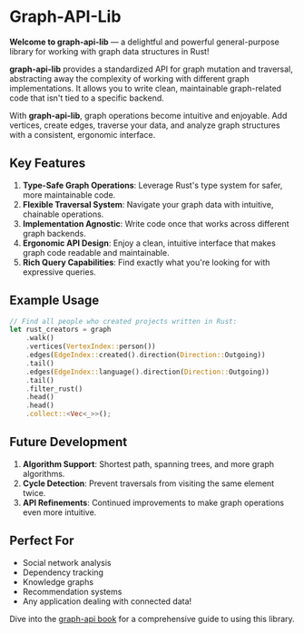 # Graph-API-Lib

**Welcome to graph-api-lib** — a delightful and powerful general-purpose library for working with graph data structures in Rust!

**graph-api-lib** provides a standardized API for graph mutation and traversal, abstracting away the complexity of working with different graph implementations. It allows you to write clean, maintainable graph-related code that isn't tied to a specific backend.

With **graph-api-lib**, graph operations become intuitive and enjoyable. Add vertices, create edges, traverse your data, and analyze graph structures with a consistent, ergonomic interface.

## Key Features

1. **Type-Safe Graph Operations**: Leverage Rust's type system for safer, more maintainable code.
2. **Flexible Traversal System**: Navigate your graph data with intuitive, chainable operations.
3. **Implementation Agnostic**: Write code once that works across different graph backends.
4. **Ergonomic API Design**: Enjoy a clean, intuitive interface that makes graph code readable and maintainable.
5. **Rich Query Capabilities**: Find exactly what you're looking for with expressive queries.

## Example Usage

```rust
// Find all people who created projects written in Rust:
let rust_creators = graph
    .walk()
    .vertices(VertexIndex::person())
    .edges(EdgeIndex::created().direction(Direction::Outgoing))
    .tail()
    .edges(EdgeIndex::language().direction(Direction::Outgoing))
    .tail()
    .filter_rust()
    .head()
    .head()
    .collect::<Vec<_>>();
```

## Future Development

1. **Algorithm Support**: Shortest path, spanning trees, and more graph algorithms.
2. **Cycle Detection**: Prevent traversals from visiting the same element twice.
3. **API Refinements**: Continued improvements to make graph operations even more intuitive.

## Perfect For

- Social network analysis
- Dependency tracking
- Knowledge graphs
- Recommendation systems
- Any application dealing with connected data!

Dive into the [graph-api book](https://bryncooke.github.io/graph-api/) for a comprehensive guide to using this library.
